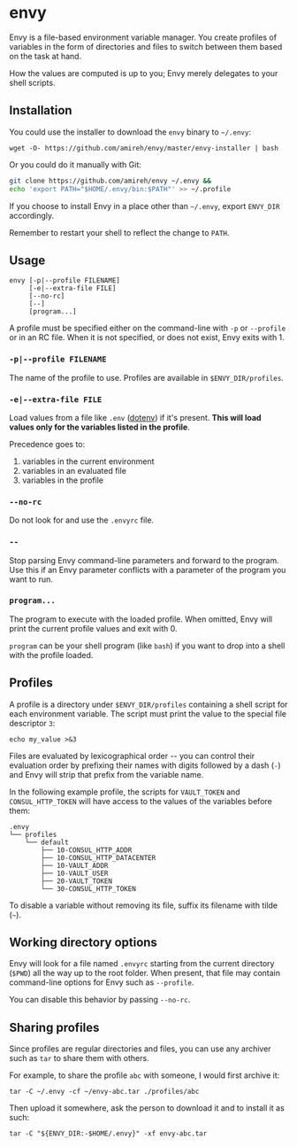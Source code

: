 # envy

Envy is a file-based environment variable manager. You create profiles of
variables in the form of directories and files to switch between them based on
the task at hand.

How the values are computed is up to you; Envy merely delegates to your shell
scripts.

## Installation

You could use the installer to download the `envy` binary to `~/.envy`:

    wget -O- https://github.com/amireh/envy/master/envy-installer | bash

Or you could do it manually with Git:

```bash
git clone https://github.com/amireh/envy ~/.envy &&
echo 'export PATH="$HOME/.envy/bin:$PATH"' >> ~/.profile
```

If you choose to install Envy in a place other than `~/.envy`, export `ENVY_DIR`
accordingly.

Remember to restart your shell to reflect the change to `PATH`.

## Usage

    envy [-p|--profile FILENAME]
         [-e|--extra-file FILE]         
         [--no-rc]
         [--]
         [program...]

A profile must be specified either on the command-line with `-p` or `--profile`
or in an RC file. When it is not specified, or does not exist, Envy exits with
1.

### `-p|--profile FILENAME`

The name of the profile to use. Profiles are available in `$ENVY_DIR/profiles`.

### `-e|--extra-file FILE`

Load values from a file like `.env` ([dotenv]) if it's present. **This will load
values only for the variables listed in the profile**.

Precedence goes to:

1. variables in the current environment
2. variables in an evaluated file
3. variables in the profile

### `--no-rc`

Do not look for and use the `.envyrc` file.

### `--`

Stop parsing Envy command-line parameters and forward to the program. Use this
if an Envy parameter conflicts with a parameter of the program you want to run.

### `program...`

The program to execute with the loaded profile. When omitted, Envy will print
the current profile values and exit with 0.

`program` can be your shell program (like `bash`) if you want to drop into a
shell with the profile loaded.

## Profiles

A profile is a directory under `$ENVY_DIR/profiles` containing a shell script
for each environment variable. The script must print the value to the special
file descriptor `3`:

    echo my_value >&3

Files are evaluated by lexicographical order -- you can control their evaluation
order by prefixing their names with digits followed by a dash (`-`) and Envy
will strip that prefix from the variable name.

In the following example profile, the scripts for `VAULT_TOKEN` and
`CONSUL_HTTP_TOKEN` will have access to the values of the variables before them:

    .envy
    └── profiles
        └── default
            ├── 10-CONSUL_HTTP_ADDR
            ├── 10-CONSUL_HTTP_DATACENTER
            ├── 10-VAULT_ADDR
            ├── 10-VAULT_USER
            ├── 20-VAULT_TOKEN
            └── 30-CONSUL_HTTP_TOKEN

To disable a variable without removing its file, suffix its filename with tilde
(`~`).

## Working directory options

Envy will look for a file named `.envyrc` starting from the current directory
(`$PWD`) all the way up to the root folder. When present, that file may contain
command-line options for Envy such as `--profile`.

You can disable this behavior by passing `--no-rc`.

## Sharing profiles

Since profiles are regular directories and files, you can use any archiver such
as `tar` to share them with others.

For example, to share the profile `abc` with someone, I would first archive it:

    tar -C ~/.envy -cf ~/envy-abc.tar ./profiles/abc

Then upload it somewhere, ask the person to download it and to install it as
such:

    tar -C "${ENVY_DIR:-$HOME/.envy}" -xf envy-abc.tar

[dotenv]: https://github.com/motdotla/dotenv
